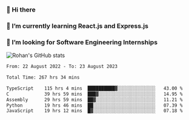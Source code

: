 ### 👋 Hi there 

<!--
**rohznmdev/rohznmdev** is a ✨ _special_ ✨ repository because its `README.md` (this file) appears on your GitHub profile.

Here are some ideas to get you started:

- 🔭 I’m currently working on ...
- 🌱 I’m currently learning Ruby and Ruby on Rails
- 👯 I’m looking to collaborate on ...
- 🤔 I’m looking for help with ...
- 💬 Ask me about ...
- 📫 How to reach me: ...
- 😄 Pronouns: ...
- ⚡ Fun fact: ...
-->
### 🌱 I’m currently learning React.js and Express.js
### 🤔 I’m looking for Software Engineering Internships
![Rohan's GitHub stats](https://github-readme-stats.vercel.app/api?username=rohznmdev&theme=dark&show_icons=true)

<!--START_SECTION:waka-->

```txt
From: 22 August 2022 - To: 23 August 2023

Total Time: 267 hrs 34 mins

TypeScript    115 hrs 4 mins  ██████████▓░░░░░░░░░░░░░░   43.00 %
C             39 hrs 59 mins  ███▓░░░░░░░░░░░░░░░░░░░░░   14.95 %
Assembly      29 hrs 59 mins  ██▓░░░░░░░░░░░░░░░░░░░░░░   11.21 %
Python        19 hrs 46 mins  ██░░░░░░░░░░░░░░░░░░░░░░░   07.39 %
JavaScript    19 hrs 12 mins  █▓░░░░░░░░░░░░░░░░░░░░░░░   07.18 %
```

<!--END_SECTION:waka-->
